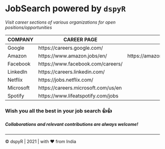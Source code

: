 # JobSearch powered by `dspyR`
*Visit career sections of various organizations for open positions/opportunities*
<table class=”searchable sortable”>
  <thead>
    <tr>
      <th class="COMPANY-cell">COMPANY</th>
      <th class="CAREER PAGE-cell">CAREER PAGE</th>
      <th class="another CAREER PAGE-cell">another CAREER PAGE</th>
    </tr>
  </thead>
  <tbody>
    <tr class="firstRow">
      <td class="COMPANY-cell">Google</td>
      <td class="CAREER PAGE-cell">https://careers.google.com/</td>
      <td class="another CAREER PAGE-cell"></td>
    </tr>
    <tr>
      <td class="COMPANY-cell">Amazon</td>
      <td class="CAREER PAGE-cell">https://www.amazon.jobs/en/</td>
      <td class="another CAREER PAGE-cell">https://amazonvirtualhiring.hirepro.in/registration/incta/ju0f4/main</td>
    </tr>
    <tr>
      <td class="COMPANY-cell">Facebook</td>
      <td class="CAREER PAGE-cell">https://www.facebook.com/careers/</td>
      <td class="another CAREER PAGE-cell"></td>
    </tr>
    <tr>
      <td class="COMPANY-cell">LinkedIn</td>
      <td class="CAREER PAGE-cell">https://careers.linkedin.com/</td>
      <td class="another CAREER PAGE-cell"></td>
    </tr>
    <tr>
      <td class="COMPANY-cell">Netflix</td>
      <td class="CAREER PAGE-cell">https://jobs.netflix.com/</td>
      <td class="another CAREER PAGE-cell"></td>
    </tr>
    <tr>
      <td class="COMPANY-cell">Microsoft</td>
      <td class="CAREER PAGE-cell">https://careers.microsoft.com/us/en</td>
      <td class="another CAREER PAGE-cell"></td>
    </tr>
    <tr class="lastRow">
      <td class="COMPANY-cell">Spotify</td>
      <td class="CAREER PAGE-cell">https://www.lifeatspotify.com/jobs</td>
      <td class="another CAREER PAGE-cell"></td>
    </tr>
  </tbody>
</table>

### Wish you all the best in your job search 👍👍
##### Collaborations and relevant contributions are always welcome! 


<hr>
© dspyR | 2021 | with ❤️ from India 
